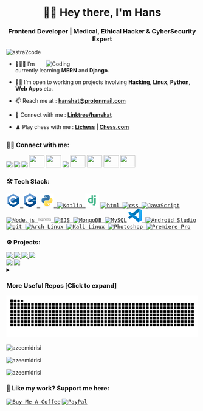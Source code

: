 <!-- my-badges start -->
<!-- my-badges end -->
<!-- [![MasterHead] -->
<h1 align="center">👋🏻 Hey there, I'm Hans</h1>
<h3 align="center"> Frontend Developer | Medical, Ethical Hacker & CyberSecurity Expert</h3>

<p align="left"> <img
        src="https://komarev.com/ghpvc/?username=azeemidrisi&label=Profile%20views&color=0e75b6&style=flat"
        alt="astra2code" /> </p>

<img align="right" alt="Coding" width="400" src="docs/avento.gif" />

- 🧑🏻‍💻 I’m currently learning **MERN** and  **Django**.

- 🤝🏻 I’m open to working on projects involving **Hacking**, **Linux**, **Python**, **Web Apps** etc.

- 📫 Reach me at : **<hanshat@protonmail.com>**

- 📱 Connect with me : **[Linktree/hanshat](https://linktr.ee/hanshat)**

- ♟️ Play chess with me : **[Lichess](https://lichess.org/@/hanshat) | [Chess.com](https://chess.com/member/hanshat)**

<h3 align="left">🤙🏻 Connect with me:</h3>
<p align="left">
        <a href="https://www.hackerrank.com/profile/hanshat" target="_blank" rel="noreferrer"> <kbd> <img
            src="https://upload.wikimedia.org/wikipedia/commons/4/40/HackerRank_Icon-1000px.png"
            width="34" /></a>
        <a href="https://leetcode.com/hanshat/" target="_blank" rel="noreferrer"> <kbd> <img
            src="https://upload.wikimedia.org/wikipedia/commons/1/19/LeetCode_logo_black.png"
            width="34" /></a>
        <a href="https://www.codechef.com/users/hanshat" target="_blank" rel="noreferrer"> <kbd> <img
            src="https://static.uacdn.net/thumbnail/external-app-icons/ce4fd2180646452aa0b03c3ffa3ef8e2.png"
            width="34" /></a>
        <a href="https://www.stackoverflow.com/users/20801729/hanshat"
        target="_blank" rel="noreferrer"> <kbd> <img
            src="https://upload.wikimedia.org/wikipedia/commons/e/ef/Stack_Overflow_icon.svg"
            width="40" height="32" /></a>
        <a href="https://www.dev.to/hanshat" target="_blank"
        rel="noreferrer"> <kbd> <img
            src="https://dev-to-uploads.s3.amazonaws.com/uploads/logos/resized_logo_UQww2soKuUsjaOGNB38o.png"
            width="40" height="32" /></a>
                 <a href="https://www.twitter.com/hanshatt" target="_blank" rel="noreferrer"> <kbd> <img
            src="https://is1-ssl.mzstatic.com/image/thumb/Purple116/v4/1c/1a/0d/1c1a0d1f-3fa5-4644-49ac-034e84d267a0/ProductionAppIcon-1x_U007emarketing-0-7-0-0-0-85-220.png/460x0w.webp"
            width="34" /></a>
        <a href="https://www.facebook.com/hanshat" target="_blank"
        rel="noreferrer"> <kbd> <img
            src="https://upload.wikimedia.org/wikipedia/en/0/04/Facebook_f_logo_%282021%29.svg"
            width="40" height="32" /></a> <a href="http://www.instagram.com/hanshat" target="_blank"
        rel="noreferrer"> <kbd> <img
            src="https://upload.wikimedia.org/wikipedia/commons/9/95/Instagram_logo_2022.svg"
            width="40" height="32" /></a> <a href="https://www.linkedin.com/in/hanshat" target="_blank"
        rel="noreferrer"> <kbd> <img
            src="https://upload.wikimedia.org/wikipedia/commons/8/81/LinkedIn_icon.svg"
            width="40" height="32" /></a>
                <a href="https://www.youtube.com/c/hanshat" target="_blank"
        rel="noreferrer"> <kbd> <img
            src="https://upload.wikimedia.org/wikipedia/commons/0/09/YouTube_full-color_icon_%282017%29.svg"
            width="40" height="32" /></a>
</p>

<h3 align="left">🛠️ Tech Stack:</h3>
<p align="left"> <a href="https://www.cprogramming.com/" target="_blank" rel="noreferrer">  <kbd> <img
            src="https://raw.githubusercontent.com/devicons/devicon/master/icons/c/c-original.svg" alt="c"
            width="36" /> </a>
    <a href="https://www.w3schools.com/cpp/" target="_blank" rel="noreferrer">  <kbd> <img
            src="https://raw.githubusercontent.com/devicons/devicon/master/icons/cplusplus/cplusplus-original.svg"
            alt="cplusplus" width="36" /> </a>
    <a href="https://www.python.org" target="_blank" rel="noreferrer">  <kbd> <img
            src="https://raw.githubusercontent.com/devicons/devicon/master/icons/python/python-original.svg"
            alt="python" width="36" /> </a>
    <a href="https://www.kotlinlang.org" target="_blank" rel="noreferrer">  <kbd> <img
            src="https://icon.icepanel.io/Technology/svg/Kotlin.svg"
            alt="Kotlin" width="36" /> </a>
        <a href="https://www.djangoproject.com/" target="_blank" rel="noreferrer"> <kbd> <img src="https://raw.githubusercontent.com/vscode-icons/vscode-icons/0927fc72a1d655c12ec60178df88bef6da3b883d/icons/file_type_django.svg" width="36" alt="Django" /></a>
    <a href="https://developer.mozilla.org/en-US/docs/Web/HTML" target="_blank" rel="noreferrer">  <kbd> <img
            src="https://www.w3.org/html/logo/downloads/HTML5_Logo.svg"
            alt="html" width="36" /> </a>
    <a href="https://developer.mozilla.org/en-US/docs/Web/CSS" target="_blank" rel="noreferrer">  <kbd> <img
            src="https://upload.wikimedia.org/wikipedia/commons/d/d5/CSS3_logo_and_wordmark.svg"
            alt="css" width="26" /> </a>
    <a href="https://ecma-international.org/publications-and-standards/standards/ecma-262/" target="_blank" rel="noreferrer">  <kbd> <img
            src="https://upload.wikimedia.org/wikipedia/commons/6/6a/JavaScript-logo.png"
            alt="JavaScript" width="34" /> </a>
    <a href="https://nodejs.org/en" target="_blank" rel="noreferrer">  <kbd> <img
            src="https://raw.githubusercontent.com/rahuldkjain/github-profile-readme-generator/master/src/images/icons/BackendDevelopment/nodejs.svg"
            alt="Node.js" width="34" /> </a>
    <a href="https://expressjs.com/" target="_blank" rel="noreferrer">  <kbd> <img
            src="https://raw.githubusercontent.com/rahuldkjain/github-profile-readme-generator/master/src/images/icons/BackendDevelopment/express.svg"
            alt="Express.js" width="34" /> </a>
    <a href="https://ejs.co/" target="_blank" rel="noreferrer">  <kbd> <img
            src="https://www.svgrepo.com/show/373574/ejs.svg"
            alt="EJS" width="36" /> </a>
    <a href="https://www.mongodb.com/" target="_blank" rel="noreferrer">  <kbd> <img
            src="https://raw.githubusercontent.com/rahuldkjain/github-profile-readme-generator/master/src/images/icons/Database/mongodb.svg"
            alt="MongoDB" width="38" /> </a>
    <a href="https://www.mysql.com/" target="_blank" rel="noreferrer"> <kbd> <img src="https://skillicons.dev/icons?i=mysql" width="36" alt="MySQL" /></a>
<!--     <a href="https://kotlinlang.org" target="_blank" rel="noreferrer">  <kbd> <img
            src="https://raw.githubusercontent.com/github/explore/4479d2a2c854198cb00160f8593519c14dc3b905/topics/kotlin/kotlin.png"
            alt="kotlin" width="36" /> </a> -->
    <a href="https://code.visualstudio.com/" target="_blank" rel="noreferrer">  <kbd> <img
            src="https://github.com/devicons/devicon/blob/master/icons/vscode/vscode-original.svg"
            title="Visual Studio Code" alt="Visual Studio Code" width="36"/> </a>
<a href="https://developer.android.com/studio/" target="_blank" rel="noreferrer">  <kbd> <img
            src="https://upload.wikimedia.org/wikipedia/commons/c/c1/Android_Studio_icon_%282023%29.svg"
            alt="Android Studio" width="36" /> </a>
    <a href="https://git-scm.com/" target="_blank" rel="noreferrer">  <kbd> <img
            src="https://www.vectorlogo.zone/logos/git-scm/git-scm-icon.svg" alt="git" width="36"/>
        </a>
    <a href="https://archlinux.org/" target="_blank" rel="noreferrer"> <kbd>  <img
            src="https://upload.wikimedia.org/wikipedia/commons/1/13/Arch_Linux_%22Crystal%22_icon.svg"
            alt="Arch Linux" width="36" /> </a>
    <a href="https://www.kali.org/" target="_blank" rel="noreferrer">  <kbd> <img
            src="https://upload.wikimedia.org/wikipedia/commons/2/2b/Kali-dragon-icon.svg" alt="Kali Linux"
            width="36" /> </a>
    <!--   <a href="https://ubuntu.com/" target="_blank" rel="noreferrer"> <img src="https://assets.ubuntu.com/v1/29985a98-ubuntu-logo32.png" alt="Ubuntu" width="36" height="40"/> </a>
<a href="https://linuxmint.com/" target="_blank" rel="noreferrer"> <img src="https://upload.wikimedia.org/wikipedia/commons/3/3f/Linux_Mint_logo_without_wordmark.svg" alt="Linux Mint" width="36" height="40"/> </a> -->
    <a href="https://www.adobe.com/uk/products/photoshop.html" target="_blank" rel="noreferrer"> <kbd> <img
            src="https://upload.wikimedia.org/wikipedia/commons/thumb/a/af/Adobe_Photoshop_CC_icon.svg/240px-Adobe_Photoshop_CC_icon.svg.png"
            alt="Photoshop" width="36" /> </a> <a
        href="https://www.adobe.com/uk/products/premiere.html" target="_blank" rel="noreferrer"> <kbd> <img
            src="https://upload.wikimedia.org/wikipedia/commons/4/40/Adobe_Premiere_Pro_CC_icon.svg"
            alt="Premiere Pro" width="36" /> </a>
</p>

<h3 align="left">⚙️ Projects:</h3>
<a href="https://github.com/hanshat/PhoneSploit-Pro"><img
        src="https://github-readme-stats.vercel.app/api/pin/?username=AzeemIdrisi&repo=PhoneSploit-Pro" />
</a>
<a href="https://github.com/hanshat/InstaLoaderApp"><img
        src="https://github-readme-stats.vercel.app/api/pin/?username=AzeemIdrisi&repo=InstaLoaderApp" />
</a>
<a href="https://github.com/hanshat/QR-Attendance-System"><img
        src="https://github-readme-stats.vercel.app/api/pin/?username=AzeemIdrisi&repo=QR-Attendance-System" />
</a>
<a href="https://github.com/hanshat/Hacking-Repos"><img
        src="https://github-readme-stats.vercel.app/api/pin/?username=AlphaCorpIN&repo=Hacking-Repos" />
</a>

</br>
<a href="https://github.com/hanshat/XeroSploit-Pro"><img
        src="https://github-readme-stats.vercel.app/api/pin/?username=AzeemIdrisi&repo=XeroSploit-Pro" />
</a>
<a href="https://github.com/hanshat/SwiftChat"><img
        src="https://github-readme-stats.vercel.app/api/pin/?username=AzeemIdrisi&repo=SwiftChat" />
</a>
<details>
        <summary><h3> More Useful Repos [Click to expand]</h3></summary>
<a href="https://github.com/hanshat/StoreX"><img
        src="https://github-readme-stats.vercel.app/api/pin/?username=AzeemIdrisi&repo=StoreX" />
</a>
<a href="https://github.com/hanshat/TweetifyMusic"><img
        src="https://github-readme-stats.vercel.app/api/pin/?username=AzeemIdrisi&repo=TweetifyMusic" />
</a>
<a href="https://github.com/hanshat/ChatterBox"><img
        src="https://github-readme-stats.vercel.app/api/pin/?username=AzeemIdrisi&repo=ChatterBox" />
</a>
</details>

<picture>
    <source media="(prefers-color-scheme: dark)"
        srcset="https://raw.githubusercontent.com/AzeemIdrisi/AzeemIdrisi/output/github-contribution-grid-snake-dark.svg">
    <source media="(prefers-color-scheme: light)"
        srcset="https://raw.githubusercontent.com/AzeemIdrisi/AzeemIdrisi/output/github-contribution-grid-snake.svg">
    <img alt="github contribution grid snake animation"
        src="https://raw.githubusercontent.com/AzeemIdrisi/AzeemIdrisi/output/github-contribution-grid-snake.svg">
</picture>

<p><img align="center"
        src="https://github-readme-stats.vercel.app/api/top-langs?username=azeemidrisi&show_icons=true&locale=en&layout=compact"
        alt="azeemidrisi" /></p>

<p><img align="center"
        src="https://github-readme-stats.vercel.app/api?username=azeemidrisi&show_icons=true&include_all_commits=true&locale=en"
        alt="azeemidrisi" /></p>

<p><img align="center" src="https://github-readme-streak-stats.herokuapp.com/?user=azeemidrisi&"
        alt="azeemidrisi" /></p>

<h3 align="left">🚀 Like my work? Support me here:</h3>
<a href="https://www.buymeacoffee.com/hanshat" target="_blank"> <kbd> <img
        src="docs/default-yellow.png" alt="Buy Me A Coffee"
        width="200"></a>
<a href="https://paypal.me/hanshat" target="_blank"> <kbd> <img
        src="docs/paypal-button-blue.png" alt="PayPal"
        width="148"></a>

